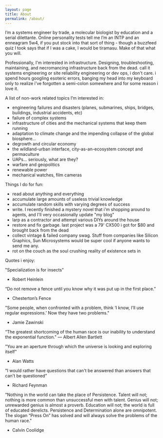 ```yaml
---
layout: page
title: About
permalink: /about/
---
```


I’m a systems engineer by trade, a molecular biologist by education and a serial dilettante. Online personality tests tell me I’m an INTP and an enneagram 5w4, if you put stock into that sort of thing - though a buzzfeed quiz I took says that if I was a cake, I would be tiramasu. Make of that what you will.

Professionally, I'm interested in infrastructure. Designing, troubleshooting, maintaining, and necromancing infrastructure back from the dead. call it systems engineering or site reliability engineering or dev ops, i don't care. i spend hours googling esoteric errors, banging my head into my keyboard only to realize i've forgotten a semi-colon somewhere and for some reason i love it.

A list of non-work related topics I’m interested in:
* engineering failures and disasters (planes, submarines, ships, bridges, buildings, industrial accidents, etc)
* failure of complex systems
* infrastructure of cities and the mechanical systems that keep them running
* adaptation to climate change and the impending collapse of the global biosphere...
* degrowth and circular economy
* the wildland-urban interface, city-as-an-ecosystem concept and permaculture 
* UAPs... seriously, what are they?
* warfare and geopolitics
* renewable power
* mechanical watches, film cameras


Things I do for fun:
* read about anything and everything
* accumulate large amounts of useless trivial knowledge
* accumulate random skills with varying degrees of success
* write. I recently finished a mystery novel that i'm shopping around to agents, and I'll very occasionally update "my blog"
* larp as a contractor and attempt various DIYs around the house
* restore and fix garbage. last project was a 79' CX500 i got for $80 and brought back from the dead
* collect vintage & failed company swag. Stuff from companies like Silicon Graphics, Sun Microsystems would be super cool if anyone wants to send me any.
* rot on the couch as the soul crushing reality of existence sets in

  
Quotes i enjoy:

"Specialization is for insects"
- Robert Heinlein

“Do not remove a fence until you know why it was put up in the first place.”
- Chesterton’s Fence

"Some people, when confronted with a problem, think ‘I know, I’ll use regular expressions.’ Now they have two problems."
- Jamie Zawinski

“The greatest shortcoming of the human race is our inability to understand the exponential function."
— Albert Allen Bartlett

"You are an aperture through which the universe is looking and exploring itself" 
- Alan Watts

"I would rather have questions that can't be answered than answers that can't be questioned" 
- Richard Feynman 

"Nothing in the world can take the place of Persistence. Talent will not; nothing is more common than unsuccessful men with talent. Genius will not; unrewarded genius is almost a proverb. Education will not; the world is full of educated derelicts. Persistence and Determination alone are omnipotent. The slogan “Press On” has solved and will always solve the problems of the human race."
- Calvin Coolidge
